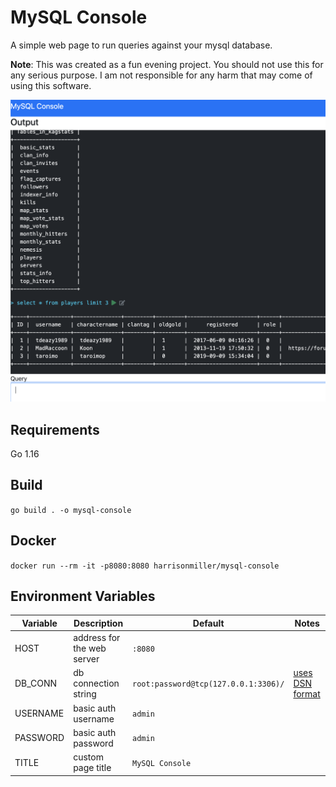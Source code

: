 # MySQL Console

A simple web page to run queries against your mysql database.

**Note**: This was created as a fun evening project. You should not use this for any serious purpose. I am not responsible for any harm that may come of using this software.

![Screenshot](media/screenshot.png?raw=true)

## Requirements 

Go 1.16

## Build

`go build . -o mysql-console`

## Docker

`docker run --rm -it -p8080:8080 harrisonmiller/mysql-console`

## Environment Variables

| Variable | Description | Default | Notes |
| -------- | ----------- | ------- | ----- |
| HOST | address for the web server | `:8080` | |
| DB_CONN | db connection string | `root:password@tcp(127.0.0.1:3306)/`| [uses DSN format](https://github.com/go-sql-driver/mysql#dsn-data-source-name) |
| USERNAME | basic auth username | `admin` | |
| PASSWORD | basic auth password | `admin` | |
| TITLE | custom page title | `MySQL Console` | |